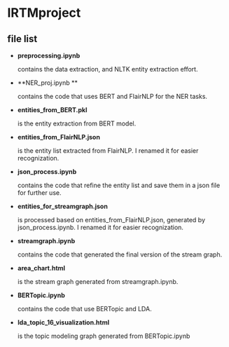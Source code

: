 # IRTMproject
## file list
- **preprocessing.ipynb** 
    
    contains the data extraction, and NLTK entity extraction effort.
- **NER_proj.ipynb ** 
    
    contains the code that uses BERT and FlairNLP for the NER tasks.
- **entities_from_BERT.pkl** 
    
    is the entity extraction from BERT model.
- **entities_from_FlairNLP.json** 
    
    is the entity list extracted from FlairNLP. I renamed it for easier recognization.
- **json_process.ipynb** 
    
    contains the code that refine the entity list and save them in a json file for further use.
- **entities_for_streamgraph.json** 
   
   is processed based on entities_from_FlairNLP.json, generated by json_process.ipynb. I renamed it for easier recognization.
- **streamgraph.ipynb** 
   
   contains the code that generated the final version of the stream graph.
- **area_chart.html** 
  
  is the stream graph generated from streamgraph.ipynb.
- **BERTopic.ipynb** 
   
   contains the code that use BERTopic and LDA.
- **lda_topic_16_visualization.html** 
  
  is the topic modeling graph generated from BERTopic.ipynb
